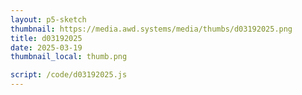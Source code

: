 ```yaml
---
layout: p5-sketch
thumbnail: https://media.awd.systems/media/thumbs/d03192025.png
title: d03192025
date: 2025-03-19
thumbnail_local: thumb.png

script: /code/d03192025.js
---
```

